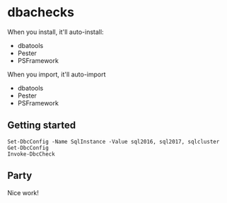 # dbachecks

When you install, it'll auto-install:

* dbatools
* Pester
* PSFramework

When you import, it'll auto-import

* dbatools
* Pester
* PSFramework

## Getting started

```
Set-DbcConfig -Name SqlInstance -Value sql2016, sql2017, sqlcluster
Get-DbcConfig
Invoke-DbcCheck
```

## Party

Nice work!